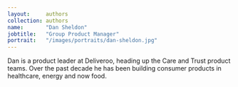 ```yaml
---
layout:     authors
collection: authors
name:       "Dan Sheldon"
jobtitle:   "Group Product Manager"
portrait:   "/images/portraits/dan-sheldon.jpg"
---
```

Dan is a product leader at Deliveroo, heading up the Care and Trust product teams. Over the past decade he has been building consumer products in healthcare, energy and now food.

